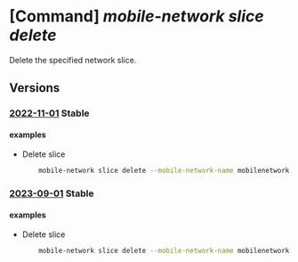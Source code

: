 # [Command] _mobile-network slice delete_

Delete the specified network slice.

## Versions

### [2022-11-01](/Resources/mgmt-plane/L3N1YnNjcmlwdGlvbnMve30vcmVzb3VyY2Vncm91cHMve30vcHJvdmlkZXJzL21pY3Jvc29mdC5tb2JpbGVuZXR3b3JrL21vYmlsZW5ldHdvcmtzL3t9L3NsaWNlcy97fQ==/2022-11-01.xml) **Stable**

<!-- mgmt-plane /subscriptions/{}/resourcegroups/{}/providers/microsoft.mobilenetwork/mobilenetworks/{}/slices/{} 2022-11-01 -->

#### examples

- Delete slice
    ```bash
        mobile-network slice delete --mobile-network-name mobilenetwork-name -n slice-name -g rg -y
    ```

### [2023-09-01](/Resources/mgmt-plane/L3N1YnNjcmlwdGlvbnMve30vcmVzb3VyY2Vncm91cHMve30vcHJvdmlkZXJzL21pY3Jvc29mdC5tb2JpbGVuZXR3b3JrL21vYmlsZW5ldHdvcmtzL3t9L3NsaWNlcy97fQ==/2023-09-01.xml) **Stable**

<!-- mgmt-plane /subscriptions/{}/resourcegroups/{}/providers/microsoft.mobilenetwork/mobilenetworks/{}/slices/{} 2023-09-01 -->

#### examples

- Delete slice
    ```bash
        mobile-network slice delete --mobile-network-name mobilenetwork-name -n slice-name -g rg -y
    ```
